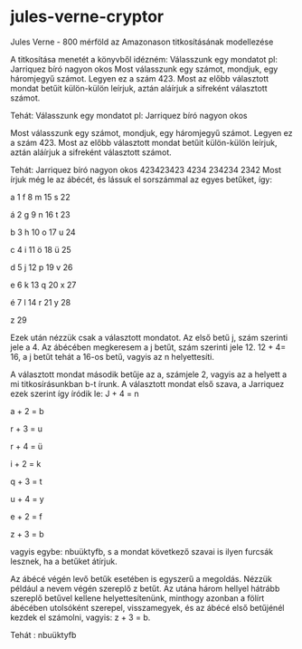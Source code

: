 # jules-verne-cryptor
Jules Verne - 800 mérföld az Amazonason titkosításának modellezése

A titkosítása menetét a könyvből idézném:
Válasszunk egy mondatot pl: Jarriquez bíró nagyon okos
Most válasszunk egy számot, mondjuk, egy háromjegyű számot. Legyen ez a szám 423. Most az előbb választott mondat betűit külön-külön leírjuk, aztán aláírjuk a sifreként választott számot.

Tehát:
Válasszunk egy mondatot pl: Jarriquez bíró nagyon okos


Most válasszunk egy számot, mondjuk, egy háromjegyű számot. Legyen ez a szám 423. Most az előbb választott mondat betűit külön-külön leírjuk, aztán aláírjuk a sifreként választott számot.


Tehát:
Jarriquez	bíró	nagyon	 okos
423423423	4234	234234	 2342
Most írjuk még le az ábécét, és lássuk el sorszámmal az egyes betűket, így:

a 1 f 8 m 15 s 22

á 2 g 9 n 16 t 23

b 3 h 10 o 17 u 24

c 4 i 11 ö 18 ü 25

d 5 j 12 p 19 v 26

e 6 k 13 q 20 x 27

é 7 l 14 r 21 y 28

z 29

Ezek után nézzük csak a választott mondatot. Az első betű j, szám szerinti jele a 4. Az ábécében megkeresem a j betűt, szám szerinti jele 12. 12 + 4= 16, a j betűt tehát a 16-os betű, vagyis az n helyettesíti. 

A választott mondat második betűje az a, számjele 2, vagyis az a helyett a mi titkosírásunkban b-t írunk.
A választott mondat első szava, a Jarriquez ezek szerint így íródik le:
J + 4 = n

a + 2 = b

r + 3 = u

r + 4 = ü

i + 2 = k

q + 3 = t

u + 4 = y

e + 2 = f

z + 3 = b

vagyis egybe: nbuüktyfb, s a mondat következő szavai is ilyen furcsák lesznek, ha a betűket átírjuk.

Az ábécé végén levő betűk esetében is egyszerű a megoldás. Nézzük például a nevem végén szereplő z betűt. Az utána három hellyel hátrább szereplő betűvel kellene helyettesítenünk, minthogy azonban a fölírt ábécében utolsóként szerepel, visszamegyek, és az ábécé első betűjénél kezdek el számolni, vagyis: z + 3 = b.

Tehát : nbuüktyfb
